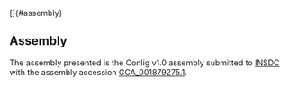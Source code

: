 []{#assembly}

Assembly
--------

The assembly presented is the Conlig v1.0 assembly submitted to
[INSDC](http://www.insdc.org) with the assembly accession
[GCA\_001879275.1](http://www.ebi.ac.uk/ena/data/view/GCA_001879275.1).

